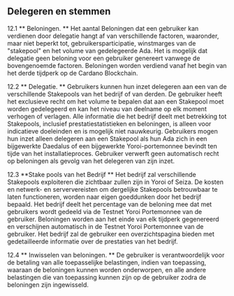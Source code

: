 ## Delegeren en stemmen

12.1 ** Beloningen. ** Het aantal Beloningen dat een gebruiker kan verdienen door delegatie hangt af van verschillende factoren, waaronder, maar niet beperkt tot, gebruikersparticipatie, winstmarges van de "stakepool" en het volume van gedelegeerde Ada. Het is mogelijk dat delegatie geen beloning voor een gebruiker genereert vanwege de bovengenoemde factoren. Beloningen worden verdiend vanaf het begin van het derde tijdperk op de Cardano Blockchain.

12.2 ** Delegatie. ** Gebruikers kunnen hun inzet delegeren aan een van de verschillende Stakepools van het bedrijf of van derden. De gebruiker heeft het exclusieve recht om het volume te bepalen dat aan een Stakepool moet worden gedelegeerd en kan het niveau van deelname op elk moment verhogen of verlagen. Alle informatie die het bedrijf deelt met betrekking tot Stakepools, inclusief prestatiestatistieken en beloningen, is alleen voor indicatieve doeleinden en is mogelijk niet nauwkeurig. Gebruikers mogen hun inzet alleen delegeren aan een Stakepool als hun Ada zich in een bijgewerkte Daedalus of een bijgewerkte Yoroi-portemonnee bevindt ten tijde van het installatieproces. Gebruiker verwerft geen automatisch recht op beloningen als gevolg van het delegeren van zijn inzet.

12.3 **Stake pools van het Bedrijf ** Het bedrijf zal verschillende Stakepools exploiteren die zichtbaar zullen zijn in Yoroi of Seiza. De kosten en netwerk- en serververeisten om dergelijke Stakepools betrouwbaar te laten functioneren, worden naar eigen goeddunken door het bedrijf bepaald. Het bedrijf deelt het percentage van de beloning mee dat met gebruikers wordt gedeeld via de Testnet Yoroi Portemonnee van de gebruiker. Beloningen worden aan het einde van elk tijdperk gegenereerd en verschijnen automatisch in de Testnet Yoroi Portemonnee van de gebruiker. Het bedrijf zal de gebruiker een overzichtspagina bieden met gedetailleerde informatie over de prestaties van het bedrijf.

12.4 ** Inwisselen van beloningen. ** De gebruiker is verantwoordelijk voor de betaling van alle toepasselijke belastingen, indien van toepassing, waaraan de beloningen kunnen worden onderworpen, en alle andere belastingen die van toepassing kunnen zijn op de gebruiker zodra de beloningen zijn ingewisseld.
